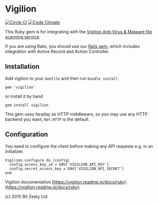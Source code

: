 # Vigilion

[![Circle CI](https://circleci.com/gh/vigilion/vigilion-ruby.svg?style=shield)](https://circleci.com/gh/vigilion/vigilion-ruby)
[![Code Climate](https://codeclimate.com/repos/573cf901083c0a124a008778/badges/5ca311f1f7ac8dfa6dd2/gpa.svg)](https://codeclimate.com/repos/573cf901083c0a124a008778/feed)


This Ruby gem is for integrating with the [Vigilion Anti-Virus & Malware file scanning service](https://www.vigilion.com/).

If you are using Rails, you should use our [Rails gem](
https://github.com/vigilion/vigilion-rails), which includes
integration with Active Record and Action Controller.

## Installation

Add vigilion to your `Gemfile` and then run `bundle install`

`gem 'vigilion'`

or install it by hand

`gem install vigilion`

This gem uses faraday as HTTP middleware, so you may use any HTTP
backend you want, `Net:HTTP` is the default.

## Configuration

You need to configure the client before making any API requests e.g. in an initializer.

```
Vigilion.configure do |config|
  config.access_key_id = ENV['VIGILION_API_KEY']
  config.secret_access_key = ENV['VIGILION_API_SECRET']
end
```

Vigilion documentation [https://vigilion.readme.io/docs/ruby](https://vigilion.readme.io/docs/ruby)

(c) 2015 Bit Zesty Ltd.
